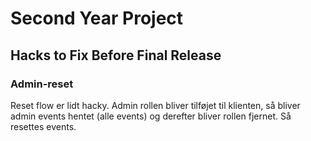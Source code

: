 Second Year Project
=====

Hacks to Fix Before Final Release
-----

### Admin-reset
Reset flow er lidt hacky. Admin rollen bliver tilføjet til klienten, så bliver admin events hentet (alle events) og derefter bliver rollen fjernet. Så resettes events.
